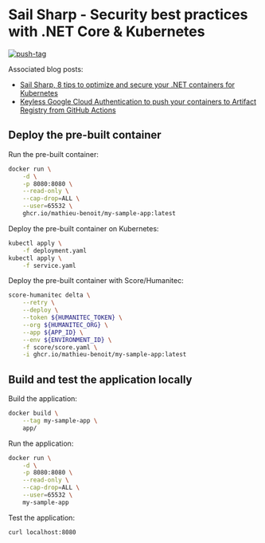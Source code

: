# Sail Sharp - Security best practices with .NET Core & Kubernetes

[![push-tag](https://github.com/mathieu-benoit/sail-sharp/actions/workflows/push-tag.yml/badge.svg)](https://github.com/mathieu-benoit/sail-sharp/actions/workflows/push-tag.yml)

Associated blog posts:
- [Sail Sharp, 8 tips to optimize and secure your .NET containers for Kubernetes](https://medium.com/p/c68ba253844a)
- [Keyless Google Cloud Authentication to push your containers to Artifact Registry from GitHub Actions](https://medium.com/p/3932dce678b8)

## Deploy the pre-built container

Run the pre-built container:
```bash
docker run \
    -d \
    -p 8080:8080 \
    --read-only \
    --cap-drop=ALL \
    --user=65532 \
    ghcr.io/mathieu-benoit/my-sample-app:latest
```

Deploy the pre-built container on Kubernetes:
```bash
kubectl apply \
    -f deployment.yaml
kubectl apply \
    -f service.yaml
```

Deploy the pre-built container with Score/Humanitec:
```bash
score-humanitec delta \
    --retry \
    --deploy \
    --token ${HUMANITEC_TOKEN} \
    --org ${HUMANITEC_ORG} \
    --app ${APP_ID} \
    --env ${ENVIRONMENT_ID} \
    -f score/score.yaml \
    -i ghcr.io/mathieu-benoit/my-sample-app:latest
```

## Build and test the application locally

Build the application:
```bash
docker build \
    --tag my-sample-app \
    app/
```

Run the application:
```bash
docker run \
    -d \
    -p 8080:8080 \
    --read-only \
    --cap-drop=ALL \
    --user=65532 \
    my-sample-app
```

Test the application:
```bash
curl localhost:8080
```
